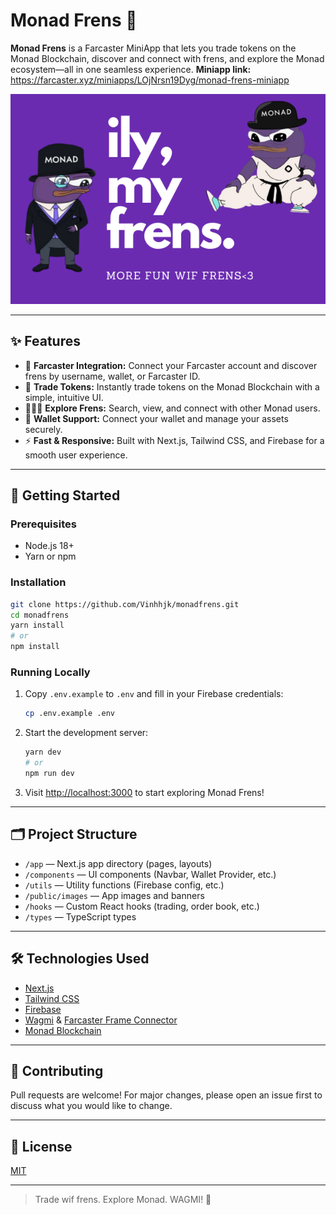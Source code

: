 # Monad Frens 🚀

**Monad Frens** is a Farcaster MiniApp that lets you trade tokens on the Monad Blockchain, discover and connect with frens, and explore the Monad ecosystem—all in one seamless experience. 
**Miniapp link:** https://farcaster.xyz/miniapps/LOjNrsn19Dyg/monad-frens-miniapp

![Monad Frens Banner](public/images/feed.png)

---

## ✨ Features

- 🔗 **Farcaster Integration:** Connect your Farcaster account and discover frens by username, wallet, or Farcaster ID.
- 💸 **Trade Tokens:** Instantly trade tokens on the Monad Blockchain with a simple, intuitive UI.
- 🧑‍🤝‍🧑 **Explore Frens:** Search, view, and connect with other Monad users.
- 🦄 **Wallet Support:** Connect your wallet and manage your assets securely.
- ⚡ **Fast & Responsive:** Built with Next.js, Tailwind CSS, and Firebase for a smooth user experience.

---

## 🚀 Getting Started

### Prerequisites

- Node.js 18+
- Yarn or npm

### Installation

```bash
git clone https://github.com/Vinhhjk/monadfrens.git
cd monadfrens
yarn install
# or
npm install
```

### Running Locally

1. Copy `.env.example` to `.env` and fill in your Firebase credentials:
    ```bash
    cp .env.example .env
    ```
2. Start the development server:
    ```bash
    yarn dev
    # or
    npm run dev
    ```
3. Visit [http://localhost:3000](http://localhost:3000) to start exploring Monad Frens!

---

## 🗂️ Project Structure

- `/app` — Next.js app directory (pages, layouts)
- `/components` — UI components (Navbar, Wallet Provider, etc.)
- `/utils` — Utility functions (Firebase config, etc.)
- `/public/images` — App images and banners
- `/hooks` — Custom React hooks (trading, order book, etc.)
- `/types` — TypeScript types

---

## 🛠️ Technologies Used

- [Next.js](https://nextjs.org/)
- [Tailwind CSS](https://tailwindcss.com/)
- [Firebase](https://firebase.google.com/)
- [Wagmi](https://wagmi.sh/) & [Farcaster Frame Connector](https://github.com/farcasterxyz/frame-wagmi-connector)
- [Monad Blockchain](https://monad.xyz/)

---

## 🤝 Contributing

Pull requests are welcome! For major changes, please open an issue first to discuss what you would like to change.

---

## 📄 License

[MIT](LICENSE)

---

> Trade wif frens. Explore Monad. WAGMI! 🚀
